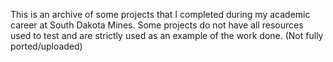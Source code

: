 This is an archive of some projects that I completed during my academic career at South Dakota Mines. Some projects do not have all resources used to test and are strictly used as an example of the work done. (Not fully ported/uploaded)

